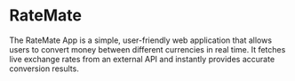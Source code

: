 # RateMate
The RateMate App is a simple, user-friendly web application that allows users to convert money between different currencies in real time. It fetches live exchange rates from an external API and instantly provides accurate conversion results.
